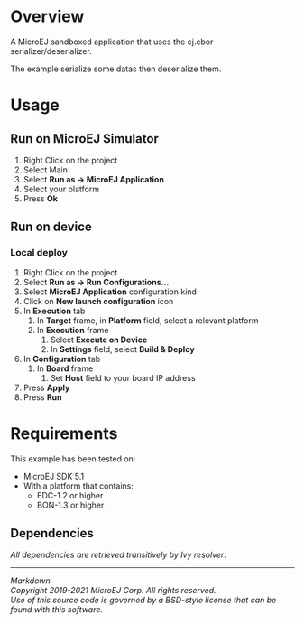 # Overview

A MicroEJ sandboxed application that uses the ej.cbor serializer/deserializer. 

The example serialize some datas then deserialize them.

# Usage

## Run on MicroEJ Simulator

1. Right Click on the project
2. Select Main
3. Select **Run as -> MicroEJ Application**
4. Select your platform
5. Press **Ok**


## Run on device

### Local deploy

1. Right Click on the project
2. Select **Run as -> Run Configurations...** 
3. Select **MicroEJ Application** configuration kind
4. Click on **New launch configuration** icon
5. In **Execution** tab
	1. In **Target** frame, in **Platform** field, select a relevant platform
	2. In **Execution** frame
		1. Select **Execute on Device**
		2. In **Settings** field, select **Build & Deploy**
6. In **Configuration** tab
	1. In **Board** frame
		1. Set **Host** field to your board IP address
7. Press **Apply**
8. Press **Run**

# Requirements

This example has been tested on:

* MicroEJ SDK 5.1
* With a platform that contains:
    * EDC-1.2 or higher
    * BON-1.3 or higher

## Dependencies

_All dependencies are retrieved transitively by Ivy resolver_.


---  
_Markdown_   
_Copyright 2019-2021 MicroEJ Corp. All rights reserved._   
_Use of this source code is governed by a BSD-style license that can be found with this software._   